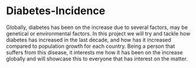 # Diabetes-Incidence

Globally, diabetes has been on the increase due to several factors, may be genetical or environmental factors. In this project we will try and tackle how diabetes has increased in the last decade, and how has it increased compared to population growth for each country. Being a person that suffers from this disease, it interests me how it has been on the increase globally and will showcase this to everyone that has interest on the matter.
